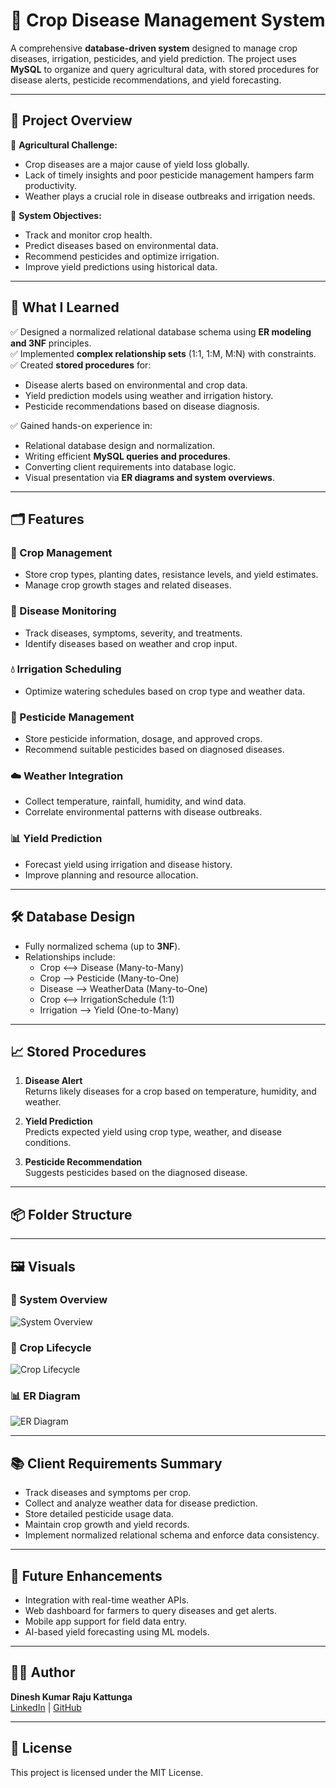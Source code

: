 # 🌾 Crop Disease Management System

A comprehensive **database-driven system** designed to manage crop diseases, irrigation, pesticides, and yield prediction. The project uses **MySQL** to organize and query agricultural data, with stored procedures for disease alerts, pesticide recommendations, and yield forecasting.

---

## 📌 Project Overview

🚜 **Agricultural Challenge:**
- Crop diseases are a major cause of yield loss globally.
- Lack of timely insights and poor pesticide management hampers farm productivity.
- Weather plays a crucial role in disease outbreaks and irrigation needs.

🎯 **System Objectives:**
- Track and monitor crop health.
- Predict diseases based on environmental data.
- Recommend pesticides and optimize irrigation.
- Improve yield predictions using historical data.

---

## 🧠 What I Learned

✅ Designed a normalized relational database schema using **ER modeling and 3NF** principles.  
✅ Implemented **complex relationship sets** (1:1, 1:M, M:N) with constraints.  
✅ Created **stored procedures** for:
  - Disease alerts based on environmental and crop data.
  - Yield prediction models using weather and irrigation history.
  - Pesticide recommendations based on disease diagnosis.

✅ Gained hands-on experience in:
- Relational database design and normalization.
- Writing efficient **MySQL queries and procedures**.
- Converting client requirements into database logic.
- Visual presentation via **ER diagrams and system overviews**.

---

## 🗂️ Features

### 🌱 Crop Management
- Store crop types, planting dates, resistance levels, and yield estimates.
- Manage crop growth stages and related diseases.

### 🦠 Disease Monitoring
- Track diseases, symptoms, severity, and treatments.
- Identify diseases based on weather and crop input.

### 💧 Irrigation Scheduling
- Optimize watering schedules based on crop type and weather data.

### 🧪 Pesticide Management
- Store pesticide information, dosage, and approved crops.
- Recommend suitable pesticides based on diagnosed diseases.

### ☁️ Weather Integration
- Collect temperature, rainfall, humidity, and wind data.
- Correlate environmental patterns with disease outbreaks.

### 📊 Yield Prediction
- Forecast yield using irrigation and disease history.
- Improve planning and resource allocation.

---

## 🛠️ Database Design

- Fully normalized schema (up to **3NF**).
- Relationships include:
  - Crop ⟷ Disease (Many-to-Many)
  - Crop ⟶ Pesticide (Many-to-One)
  - Disease ⟶ WeatherData (Many-to-One)
  - Crop ⟷ IrrigationSchedule (1:1)
  - Irrigation ⟶ Yield (One-to-Many)

---

## 📈 Stored Procedures

1. **Disease Alert**  
   Returns likely diseases for a crop based on temperature, humidity, and weather.

2. **Yield Prediction**  
   Predicts expected yield using crop type, weather, and disease conditions.

3. **Pesticide Recommendation**  
   Suggests pesticides based on the diagnosed disease.

---

## 📦 Folder Structure

---

## 🖼️ Visuals

### 📌 System Overview  
![System Overview](diagrams/overview.png)

### 🌿 Crop Lifecycle  
![Crop Lifecycle](diagrams/crop_lifecycle.png)

### 📊 ER Diagram  
![ER Diagram](diagrams/erd.png)

---

## 📚 Client Requirements Summary

- Track diseases and symptoms per crop.
- Collect and analyze weather data for disease prediction.
- Store detailed pesticide usage data.
- Maintain crop growth and yield records.
- Implement normalized relational schema and enforce data consistency.

---

## 🚀 Future Enhancements

- Integration with real-time weather APIs.
- Web dashboard for farmers to query diseases and get alerts.
- Mobile app support for field data entry.
- AI-based yield forecasting using ML models.

---

## 🧑‍💻 Author

**Dinesh Kumar Raju Kattunga**  
[LinkedIn](https://linkedin.com/in/dineshkumarraju0223/) | [GitHub](https://github.com/dineshraju147)

---

## 📜 License

This project is licensed under the MIT License.

